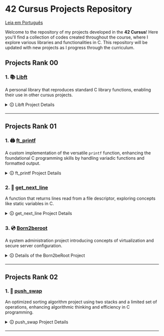 # 42 Cursus Projects Repository

[Leia em Português](README.pt.md)

Welcome to the repository of my projects developed in the **42 Cursus**! Here you'll find a collection of codes created throughout the course, where I explore various libraries and functionalities in C. This repository will be updated with new projects as I progress through the curriculum.

## Projects Rank 00

### 1. 📚 [Libft](Libft)
   A personal library that reproduces standard C library functions, enabling their use in other cursus projects.

   <details>
     <summary> 🛈 Libft Project Details</summary>

   - **Objective**: Create a personal library, `libft.a`, containing various general-use functions, such as string manipulation, conversion, and memory handling.
   - **Implemented Functions**:

     | Function        | File              | Description                                                             |
     |-----------------|-------------------|-------------------------------------------------------------------------|
     | `ft_isalpha`    | `ft_isalpha.c`    | Checks if the character is alphabetic                                   |
     | `ft_isdigit`    | `ft_isdigit.c`    | Checks if the character is a digit                                      |
     | `ft_isalnum`    | `ft_isalnum.c`    | Checks if the character is alphanumeric                                 |
     | `ft_isascii`    | `ft_isascii.c`    | Checks if the character is in the ASCII table                           |
     | `ft_isprint`    | `ft_isprint.c`    | Checks if it's a printable character                                    |
     | `ft_strlen`     | `ft_strlen.c`     | Calculates the length of a string                                       |
     | `ft_memset`     | `ft_memset.c`     | Fills the bytes of a memory block with a constant value                 |
     | `ft_bzero`      | `ft_bzero.c`      | Fills the bytes of a memory block with zero                             |
     | `ft_memcpy`     | `ft_memcpy.c`     | Copies a memory block                                                   |
     | `ft_memmove`    | `ft_memmove.c`    | Copies a memory block, handling overlaps                                |
     | `ft_strlcpy`    | `ft_strlcpy.c`    | Copies a string                                                         |
     | `ft_strlcat`    | `ft_strlcat.c`    | Concatenates two strings                                                |
     | `ft_toupper`    | `ft_toupper.c`    | Converts a character to uppercase                                       |
     | `ft_tolower`    | `ft_tolower.c`    | Converts a character to lowercase                                       |
     | `ft_strchr`     | `ft_strchr.c`     | Searches for the first occurrence of a character in a string            |
     | `ft_strrchr`    | `ft_strrchr.c`    | Searches for the last occurrence of a character in a string             |
     | `ft_strncmp`    | `ft_strncmp.c`    | Compares two strings                                                    |
     | `ft_memchr`     | `ft_memchr.c`     | Searches for a byte in a memory block                                   |
     | `ft_memcmp`     | `ft_memcmp.c`     | Compares two memory blocks                                              |
     | `ft_strnstr`    | `ft_strnstr.c`    | Searches for a substring within another string, limited by length       |
     | `ft_atoi`       | `ft_atoi.c`       | Converts a string to an integer                                         |
     | `ft_calloc`     | `ft_calloc.c`     | Allocates and initializes memory                                        |
     | `ft_strdup`     | `ft_strdup.c`     | Duplicates a string                                                     |    
     | `ft_substr`     | `ft_substr.c`     | Creates a substring from a string                                       |
     | `ft_strjoin`    | `ft_strjoin.c`    | Concatenates two strings into a new string                              |
     | `ft_strtrim`    | `ft_strtrim.c`    | Removes specific characters from the start and end of a string          |
     | `ft_split`      | `ft_split.c`      | Splits a string into substrings using a delimiter                       |
     | `ft_itoa`       | `ft_itoa.c`       | Converts an integer to a string                                         |
     | `ft_strmapi`    | `ft_strmapi.c`    | Applies a function to each character in a string, creating a new string |
     | `ft_striteri`   | `ft_striteri.c`   | Applies a function to each character in a string                        |
     | `ft_putchar_fd` | `ft_putchar_fd.c` | Writes a character to a file descriptor                                 |
     | `ft_putstr_fd`  | `ft_putstr_fd.c`  | Writes a string to a file descriptor                                    |
     | `ft_putendl_fd` | `ft_putendl_fd.c` | Writes a string followed by a newline to a file descriptor              |
     | `ft_putnbr_fd`  | `ft_putnbr_fd.c`  | Writes an integer to a file descriptor                                  |

   - **Bonus Functions**:

     | Function        | File              | Description                                                             |
     |-----------------|-------------------|-------------------------------------------------------------------------|
     | `ft_lstnew`     | `ft_lstnew.c`     | Creates a new list element                                              |
     | `ft_lstadd_front` | `ft_lstadd_front.c` | Adds an element to the beginning of the list                         |
     | `ft_lstsize`    | `ft_lstsize.c`    | Calculates the size of the list                                         |
     | `ft_lstlast`    | `ft_lstlast.c`    | Returns the last element of the list                                    |
     | `ft_lstadd_back`| `ft_lstadd_back.c`| Adds an element to the end of the list                                  |
     | `ft_lstdelone`  | `ft_lstdelone.c`  | Removes and frees a list element                                        |
     | `ft_lstclear`   | `ft_lstclear.c`   | Clears and frees all elements of the list                               |
     | `ft_lstiter`    | `ft_lstiter.c`    | Iterates over the list and applies a function to each element           |
     | `ft_lstmap`     | `ft_lstmap.c`     | Creates a new list by applying a function to each element               |

   - **Project Norms**:
      - All functions are implemented following the 42 norminette.
      - Dynamically allocated memory is freed correctly.
      - Includes a `Makefile` to compile the library with various rules for cleaning, compiling with bonus functions, etc.
      - The `libft.h` header contains declarations for all the functions implemented in the library, making it easier to use and maintain.

   - **Makefile**:
      - The `Makefile` automates the compilation process for the `libft` library. It includes several rules that streamline building and cleaning up the library files:
      
         - **Rules**:
           - `make` or `make all`: Compiles all `.c` files listed in the source files section of the `Makefile` and generates the static library `libft.a`. This library can be linked to other projects in the cursus to utilize the functions implemented.
           - `make clean`: Deletes all object files (`.o` files) generated during compilation. This rule is useful to clear intermediate files without removing the final `libft.a` library.
           - `make fclean`: Performs a full clean, deleting both object files and the `libft.a` library. This rule is typically used when you want to remove all compiled files and start the build process from scratch.
           - `make re`: This rule is a shortcut that runs `make fclean` followed by `make all`, effectively rebuilding the library from scratch.

         - **Bonus Rule**:
           - `make bonus`: Compiles additional bonus functions and includes them in the `libft.a` library. These bonus functions provide additional functionality, such as handling linked lists (`ft_lst*` functions), which are often required in other                   projects of the cursus.

         - **Variables**:
           - `CC`: Specifies the compiler, usually `gcc`.
           - `CFLAGS`: Contains compiler flags (e.g., `-Wall -Wextra -Werror`), ensuring the code is compiled with strict error and warning checks in line with 42's norms.

         - The `Makefile` ensures that only modified `.c` files are recompiled, improving efficiency in development and debugging. It follows standard `Makefile` conventions, making it easy for any developer familiar with `Makefiles` to use.

        - **Example Usage**:
           - Run `make` to compile the library.
           - Use `make clean` or `make fclean` to remove intermediate files and the library.
           - Run `make bonus` to include bonus functions if needed.

   - **libft.h File**:
      - The `libft.h` file is the main header for the `libft` library. It contains:
        
         - **Function Declarations**: All functions implemented in `libft` are declared here. This allows other files that include `libft.h` to use these functions without needing to redeclare them.
         
         - **Required Libraries**: It includes essential standard libraries such as `<stdlib.h>`, `<unistd.h>`, and `<string.h>`, ensuring that the functions have access to standard C definitions and functionalities.
         
         - **Type and Structure Definitions**: Contains type definitions and structures (such as `t_list`), used for linked list manipulation in the bonus functions. The `t_list` structure, for example, is utilized in `ft_lst*` functions and is                      defined with members like `content` (to hold the node’s content) and `next` (to point to the next node).

      - **Example of the t_list Structure**:
        
        ```c
        typedef struct s_list
        {
            void            *content;
            struct s_list   *next;
        } t_list;
        ```

      - **Purpose**: The `libft.h` serves as a central location for all function declarations and necessary includes for the `libft` library. Once compiled, other projects can simply include `libft.h` to access all functions and structures provided by             the library.

      - **Usage**: Any file that wants to use `libft` functions can include `libft.h` with `#include "libft.h"`, making the entire library accessible with a single include line.
        
   </details>

   ---

## Projects Rank 01

### 1. 🖨️ [ft_printf](ft_printf) 
A custom implementation of the versatile `printf` function, enhancing the foundational C programming skills by handling variadic functions and formatted output.

<details>
  <summary> 🛈 ft_printf Project Details</summary>

- **Objective**: Develop a library, `libftprintf.a`, containing a custom version of the `printf` function, `ft_printf()`, to mimic the behavior of the standard C library function `printf`.

- **Implemented Features**:

  | Conversion   | Description                                                                                     |
  |--------------|-------------------------------------------------------------------------------------------------|
  | `%c`         | Prints a single character                                                                       |
  | `%s`         | Prints a string                                                                                 |
  | `%p`         | Prints a pointer address in hexadecimal format                                                  |
  | `%d`         | Prints a decimal (base 10) integer                                                              |
  | `%i`         | Prints an integer in base 10                                                                    |
  | `%u`         | Prints an unsigned decimal (base 10) number                                                     |
  | `%x`         | Prints a number in lowercase hexadecimal (base 16)                                              |
  | `%X`         | Prints a number in uppercase hexadecimal (base 16)                                              |
  | `%%`         | Prints a literal percent sign                                                                   |


- **Highlights**:
  - Utilizes variadic functions (`va_start`, `va_arg`, `va_end`) to handle a variable number of arguments.
  - Provides formatted output using minimal buffer management, adhering to the project constraints.
  - Fully compatible with `libft`, enabling its integration into future 42 projects.
  - The library is evaluated against the standard `printf` for accuracy and performance.

- **Project Norms**:
  - Code adheres strictly to the 42 norminette.
  - Memory allocated dynamically is appropriately freed, ensuring no memory leaks.
  - Includes a robust `Makefile` to compile the library with different rules.

- **Makefile**:
  - Automates the build process for the `ft_printf` library, ensuring simplicity and consistency.
  - **Rules**:
    - `make` or `make all`: Compiles the library `libftprintf.a`.
    - `make clean`: Removes object files (`.o`).
    - `make fclean`: Removes all compiled files, including `libftprintf.a`.
    - `make re`: Recompiles the project from scratch.
    - `make bonus`: Compiles and includes bonus functionalities if present.

- **Example Usage**:
  ```c
  #include "ft_printf.h"

  int main() {
      ft_printf("Hello, %s! The answer is %d.\n", "world", 42);
      return 0;
  }

- **Challenges and Learning**:
  - Understanding and implementing variadic functions in C.
  - Managing formatted string parsing and output.
  - Emulating the behavior of a widely-used standard library function.

</details>

### 2. 📄 [get_next_line](get_next_line)
A function that returns lines read from a file descriptor, exploring concepts like static variables in C.

<details>
  <summary> 🛈 get_next_line Project Details</summary>

- **Objective**: Develop the `get_next_line()` function that returns a line read from a file descriptor, including the newline character (`\n`) if present.

- **Requirements**:
  - Repeated calls to `get_next_line()` should allow reading the file line by line.
  - If there is nothing left to read or an error occurs, the function should return `NULL`.
  - It should work for both file reading and standard input (`stdin`).
  - The returned line should include the newline character unless the end of the file is reached and it doesn't end with `\n`.

- **Function Name and Files**:
  - Function: `get_next_line`
  - Files: `get_next_line.c`, `get_next_line_utils.c`, `get_next_line.h`

- **Parameters and Return Value**:
  - Parameters:
    - `fd`: the file descriptor to read from.
  - Return:
    - A string containing the read line, or `NULL` if there is nothing more to read or if an error occurred.

- **Allowed External Functions**:
  - `read`, `malloc`, `free`

- **Project Guidelines**:
  - The code must comply with the 42 *norminette*.
  - Dynamically allocated memory must be properly freed, with no leaks.

- **Challenges**:
  - Efficiently use static variables to store unprocessed data between calls.
  - Handle different buffer sizes and unpredictable behavior from file descriptors.

- **Prototype**:
  ```c
  char *get_next_line(int fd);

- **Bonus**:
   - Implementation that supports multiple file descriptors simultaneously.
   - Use only one static variable.

- **Example Usage**:
  ```c
  #include "get_next_line.h"
  #include <fcntl.h>
  #include <stdio.h>

  int main() {
    int fd = open("file.txt", O_RDONLY);
    char *line;

    while ((line = get_next_line(fd)) != NULL) {
        printf("%s", line);
        free(line);
    }
    close(fd);
    return 0;
  }

- **Important Considerations**:
   - Test with various `BUFFER_SIZE` values (e.g., 1, 42, 9999).
   - Ensure that the function reads only what is necessary to return each line.
   - Handle errors such as null pointers and invalid file descriptors.

</details> 

### 3. 💿 [Born2beroot](Born2beroot)

A system administration project introducing concepts of virtualization and secure server configuration.

<details>
  <summary> 🛈 Details of the Born2beRoot Project</summary>

- **Objective**: Create and configure a secure virtual machine using VirtualBox (or UTM) with the following characteristics:
  - Operating system: the latest stable version of Debian or Rocky.
  - Minimal service configuration, without a graphical interface.
  - Creation of at least two encrypted partitions using LVM.

- **Mandatory Configurations**

  - **Firewall**: Configure UFW (or firewalld for Rocky) to allow only connections on SSH port 4242.
  
  - **SSH**:
    - Service running on port 4242.
    - Prohibit SSH connections as root.
  
  - **Users and Groups**:
    - Create a user with your login and assign them to the `user42` and `sudo` groups.
    - Implement a strong password policy:
      - Expiration every 30 days.
      - Minimum of 10 characters, including an uppercase letter, a lowercase letter, and a number.
      - Warning 7 days before expiration.
      - Prohibit more than 3 identical consecutive characters.
  
  - **Sudo**:
    - Limit authentication attempts to 3.
    - Display a custom message in case of error.
    - Archive logs of all actions in `/var/log/sudo/`.
    - Enable TTY mode and restrict paths used by sudo.
  
  - **Hostname**: Must be set as `<login>42` and be modified during the evaluation.
  
  - **Monitoring Script**:
    - A `monitoring.sh` script that displays every 10 minutes information such as:
      - System architecture and kernel version.
      - Number of physical and virtual processors.
      - RAM and disk usage.
      - CPU utilization rate.
      - Last reboot date.
      - LVM status.
      - Number of active connections and logged users.
      - IPv4 and MAC addresses.
      - Number of commands executed with sudo.

- **Rules**:
  - It is necessary to configure and explain the `monitoring.sh` script during the defense.

</details>


---

## Projects Rank 02

### 1. 🧮 [push_swap](https://github.com/andrade950/42push_swap)
An optimized sorting algorithm project using two stacks and a limited set of operations, enhancing algorithmic thinking and efficiency in C programming.

<details>
  <summary> 🛈 push_swap Project Details</summary>

- **Objective**: Develop a program, `push_swap`, that sorts a stack of integers using the smallest number of predefined operations. The goal is to implement an efficient sorting algorithm while adhering to the project constraints.

- **Implemented Features**:  

  | Operação   | Descrição                                                                                   |
  |------------|---------------------------------------------------------------------------------------------|
  | `sa`       | Troca os dois primeiros elementos da pilha `a`                                              |
  | `sb`       | Troca os dois primeiros elementos da pilha `b`                                              |
  | `ss`       | Executa `sa` e `sb` simultaneamente                                                         |
  | `pa`       | Move o elemento do topo da pilha `b` para `a`                                               |
  | `pb`       | Move o elemento do topo da pilha `a` para `b`                                               |
  | `ra`       | Roda `a` (desloca todos os elementos para cima, o primeiro torna-se o último)               |
  | `rb`       | Roda `b` (desloca todos os elementos para cima, o primeiro torna-se o último)               |
  | `rr`       | Executa `ra` e `rb` simultaneamente                                                         |
  | `rra`      | Roda `a` ao contrário (desloca todos os elementos para baixo, o último torna-se o primeiro) |
  | `rrb`      | Roda `b` ao contrário (desloca todos os elementos para baixo, o último torna-se o primeiro) |
  | `rrr`      | Executa `rra` e `rrb` simultaneamente                                                       |

- **Highlights**:
  - Implements efficient sorting algorithms (e.g., Quick Sort, Radix Sort, or an optimized variation).
  - Utilizes two stacks (`a` and `b`) and a limited set of operations to achieve the desired sorting.
  - Ensures minimal operation count to meet benchmark requirements.
  - Manages memory dynamically and prevents leaks.
  - Error handling for invalid inputs (non-integer values, duplicates, overflow).

- **Project Norms**:
  - Code adheres strictly to the 42 norminette.
  - No global variables are used.
  - Implements a robust `Makefile` for compilation.

- **Makefile**:
  - Automates the build process for `push_swap`, ensuring consistency.
  - **Rules**:
    - `make` or `make all`: Compiles `push_swap`.
    - `make clean`: Removes object files (`.o`).
    - `make fclean`: Removes compiled files and executable.
    - `make re`: Recompiles the project from scratch.
    - `make bonus`: Compiles additional `checker` program.

- **Example Usage**:
  ```bash
  ./push_swap 2 1 3 6 5 8
  sa
  pb
  pb
  pb
  sa
  pa
  pa
  pa
  ```

- **Benchmark Requirements**:
  - Sorting **100 random numbers** in **≤ 700 operations**.
  - Sorting **500 random numbers** in **≤ 5500 operations**.

- **Challenges and Learning**:
  - Mastering sorting algorithms and optimizing them for minimal operations.
  - Implementing and managing a dual-stack system.
  - Handling input validation and error management in C.
  - Understanding time complexity and algorithm efficiency.

</details>

---

